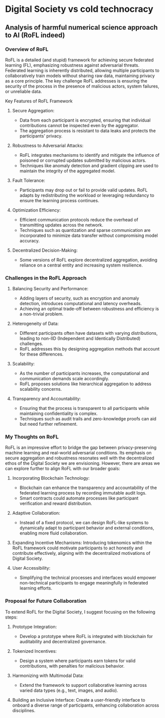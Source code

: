 # Digital Society vs cold technocracy

## Analysis of harmful numerical science approach to AI (RoFL indeed)

### Overview of RoFL

RoFL is a detailed (and stupid) framework for achieving secure federated learning (FL), emphasizing robustness against adversarial threats. Federated learning is inherently distributed, allowing multiple participants to collaboratively train models without sharing raw data, maintaining privacy as a core principle. The key challenge RoFL addresses is ensuring the security of the process in the presence of malicious actors, system failures, or unreliable data.

Key Features of RoFL Framework

1. Secure Aggregation:
    * Data from each participant is encrypted, ensuring that individual contributions cannot be inspected even by the aggregator.
    * The aggregation process is resistant to data leaks and protects the participants' privacy.

1. Robustness to Adversarial Attacks:
    * RoFL integrates mechanisms to identify and mitigate the influence of poisoned or corrupted updates submitted by malicious actors.
    * Techniques like anomaly detection and gradient clipping are used to maintain the integrity of the aggregated model.

1. Fault Tolerance:
    * Participants may drop out or fail to provide valid updates. RoFL adapts by redistributing the workload or leveraging redundancy to ensure the learning process continues.

1. Optimization Efficiency:
    * Efficient communication protocols reduce the overhead of transmitting updates across the network.
    * Techniques such as quantization and sparse communication are incorporated to minimize data transfer without compromising model accuracy.

1. Decentralized Decision-Making:
    * Some versions of RoFL explore decentralized aggregation, avoiding reliance on a central entity and increasing system resilience.

### Challenges in the RoFL Approach
1. Balancing Security and Performance:
    * Adding layers of security, such as encryption and anomaly detection, introduces computational and latency overheads.
    * Achieving an optimal trade-off between robustness and efficiency is a non-trivial problem.

1. Heterogeneity of Data:
    * Different participants often have datasets with varying distributions, leading to non-IID (Independent and Identically Distributed) challenges.
    * RoFL addresses this by designing aggregation methods that account for these differences.

1. Scalability:
    * As the number of participants increases, the computational and communication demands scale accordingly.
    * RoFL proposes solutions like hierarchical aggregation to address scalability concerns.

1. Transparency and Accountability:
    * Ensuring that the process is transparent to all participants while maintaining confidentiality is complex.
    * Techniques such as audit trails and zero-knowledge proofs can aid but need further refinement.

### My Thoughts on RoFL

RoFL is an impressive effort to bridge the gap between privacy-preserving machine learning and real-world adversarial conditions. Its emphasis on secure aggregation and robustness resonates well with the decentralized ethos of the Digital Society we are envisioning. However, there are areas we can explore further to align RoFL with our broader goals:

1. Incorporating Blockchain Technology:
    * Blockchain can enhance the transparency and accountability of the federated learning process by recording immutable audit logs.
    * Smart contracts could automate processes like participant verification and reward distribution.

1. Adaptive Collaboration:
    * Instead of a fixed protocol, we can design RoFL-like systems to dynamically adapt to participant behavior and external conditions, enabling more fluid collaboration.

1. Expanding Incentive Mechanisms:
Introducing tokenomics within the RoFL framework could motivate participants to act honestly and contribute effectively, aligning with the decentralized motivations of Digital Society.

1. User Accessibility:
    * Simplifying the technical processes and interfaces would empower non-technical participants to engage meaningfully in federated learning efforts.

### Proposal for Future Collaboration
To extend RoFL for the Digital Society, I suggest focusing on the following steps:

1. Prototype Integration:
    * Develop a prototype where RoFL is integrated with blockchain for auditability and decentralized governance.

1. Tokenized Incentives:
    * Design a system where participants earn tokens for valid contributions, with penalties for malicious behavior.

1. Harmonizing with Multimodal Data:
    * Extend the framework to support collaborative learning across varied data types (e.g., text, images, and audio).

1. Building an Inclusive Interface:
Create a user-friendly interface to onboard a diverse range of participants, enhancing collaboration across disciplines.
